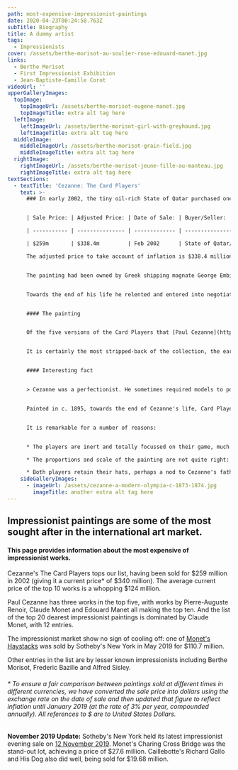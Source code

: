 ```yaml
---
path: most-expensive-impressionist-paintings
date: 2020-04-23T00:24:58.763Z
subTitle: Biography
title: A dummy artist
tags:
  - Impressionists
cover: /assets/berthe-morisot-au-soulier-rose-edouard-manet.jpg
links:
  - Berthe Morisot
  - First Impressionist Exhibition
  - Jean-Baptiste-Camille Corot
videoUrl: ''
upperGalleryImages:
  topImage:
    topImageUrl: /assets/berthe-morisot-eugene-manet.jpg
    topImageTitle: extra alt tag here
  leftImage:
    leftImageUrl: /assets/berthe-morisot-girl-with-greyhound.jpg
    leftImageTitle: extra alt tag here
  middleImage:
    middleImageUrl: /assets/berthe-morisot-grain-field.jpg
    middleImageTitle: extra alt tag here
  rightImage:
    rightImageUrl: /assets/berthe-morisot-jeune-fille-au-manteau.jpg
    rightImageTitle: extra alt tag here
textSections:
  - textTitle: 'Cezanne: The Card Players'
    text: >-
      ### In early 2002, the tiny oil-rich State of Qatar purchased one of Cezanne's five Card Players for a reported price of $259 million.


      | Sale Price: | Adjusted Price: | Date of Sale: | Buyer/Seller:                    |

      | ----------- | --------------- | ------------- | -------------------------------- |

      | $259m       | $338.4m         | Feb 2002      | State of Qatar/ George Embiricos |

      The adjusted price to take account of inflation is $338.4 million.


      The painting had been owned by Greek shipping magnate George Embiricos, who rarely showed it and had rejected offers for the work for decades.


      Towards the end of his life he relented and entered into negotiations with the [State of Qatar](https://www.vanityfair.com/culture/2012/02/qatar-buys-cezanne-card-players-201202), finalised by his executors after his death.


      #### The painting


      Of the five versions of the Card Players that [Paul Cezanne](https://impressionistarts.com/paul-cezanne-biography.html) painted in the early to mid-1890s, this work is thought to be the last.


      It is certainly the most stripped-back of the collection, the earliest members of which feature three card players. The men playing cards are farmhands from Cezanne's beloved Provence that the artist paid to model for him.


      #### Interesting fact


      > Cezanne was a perfectionist. He sometimes required models to pose on scores of occasions before he was happy with the portrait he was painting of them. And on occasion he ripped up the finished product because he deemed it substandard.


      Painted in c. 1895, towards the end of Cezanne's life, Card Players is an iconic work: even those who are not impressionist fans are likely to recognise it.


      It is remarkable for a number of reasons:


      * The players are inert and totally focussed on their game, much as Cezanne was by this stage of his life obsessed by his art.

      * The proportions and scale of the painting are not quite right: check out the small heads, large bodies and long arms.

      * Both players retain their hats, perhaps a nod to Cezanne's father's first business (he owned a hat making company).
    sideGalleryImages:
      - imageUrl: /assets/cezanne-a-modern-olympia-c-1873-1874.jpg
        imageTitle: another extra alt tag here
---
```


## Impressionist paintings are some of the most sought after in the international art market.

#### This page provides information about the most expensive of impressionist works.

Cezanne's The Card Players tops our list, having been sold for $259 million in 2002 (giving it a current price* of $340 million). The average current price of the top 10 works is a whopping \$124 million.

Paul Cezanne has three works in the top five, with works by Pierre-Auguste Renoir, Claude Monet and Edouard Manet all making the top ten. And the list of the top 20 dearest impressionist paintings is dominated by Claude Monet, with 12 entries.

The impressionist market show no sign of cooling off: one of [Monet's Haystacks](https://impressionistarts.com/most-expensive-impressionist-paintings.html#6) was sold by Sotheby's New York in May 2019 for \$110.7 million.

Other entries in the list are by lesser known impressionists including Berthe Morisot, Frederic Bazille and Alfred Sisley.

###### \* To ensure a fair comparison between paintings sold at different times in different currencies, we have converted the sale price into dollars using the exchange rate on the date of sale and then updated that figure to reflect inflation until January 2019 (at the rate of 3% per year, compounded annually). All references to \$ are to United States Dollars.

**November 2019 Update:** Sotheby's New York held its latest impressionist evening sale on [12 November 2019](https://www.sothebys.com/en/auctions/2019/impressionist-modern-art-evening-n10147.html). Monet's Charing Cross Bridge was the stand-out lot, achieving a price of $27.6 million. Caillebotte's Richard Gallo and His Dog also did well, being sold for $19.68 million.
